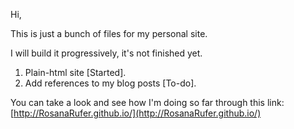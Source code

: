 Hi,

This is just a bunch of files for my personal site.

I will build it progressively, it's not finished yet.

1. Plain-html site [Started].
2. Add references to my blog posts [To-do].

You can take a look and see how I'm doing so far through this link: [http://RosanaRufer.github.io/](http://RosanaRufer.github.io/)